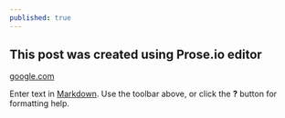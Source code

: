 ```yaml
---
published: true
---
```



## This post was created using Prose.io editor

[google.com](http://www.google.com)

Enter text in [Markdown](http://daringfireball.net/projects/markdown/). Use the toolbar above, or click the **?** button for formatting help.
